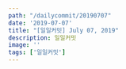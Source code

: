 ```yaml
---
path: "/dailycommit/20190707"
date: '2019-07-07'
title: "[일일커밋] July 07, 2019"
description: 일일커밋
image: ''
tags: ['일일커밋']
---
```


